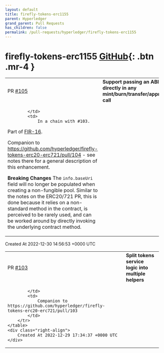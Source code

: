 ```yaml
---
layout: default
title: firefly-tokens-erc1155
parent: Hyperledger
grand_parent: Pull Requests
has_children: false
permalink: /pull-requests/hyperledger/firefly-tokens-erc1155
---
```


# firefly-tokens-erc1155 <span class="fs-3 right-align">[GitHub](https://github.com/hyperledger/firefly-tokens-erc1155){: .btn .mr-4 }</span>


<div>
    <table>
        <tr>
            <td>
                PR <a href="https://github.com/hyperledger/firefly-tokens-erc1155/pull/105" class=".btn">#105</a>
            </td>
            <td>
                <b>
                    Support passing an ABI directly in any mint/burn/transfer/approval call
                </b>
            </td>
        </tr>
        <tr>
            <td>
                
            </td>
            <td>
                In a chain with #103.
Part of [FIR-16](https://github.com/hyperledger/firefly-fir/pull/16).

Companion to https://github.com/hyperledger/firefly-tokens-erc20-erc721/pull/104 - see notes there for a general description of this enhancement.

**Breaking Changes**
The `info.baseUri` field will no longer be populated when creating a non-fungible pool. Similar to the notes on the ERC20/721 PR, this is done because it relies on a non-standard method in the contract, is perceived to be rarely used, and can be worked around by directly invoking the underlying contract method.
            </td>
        </tr>
    </table>
    <div class="right-align">
        Created At 2022-12-30 14:56:53 +0000 UTC
    </div>
</div>

<div>
    <table>
        <tr>
            <td>
                PR <a href="https://github.com/hyperledger/firefly-tokens-erc1155/pull/103" class=".btn">#103</a>
            </td>
            <td>
                <b>
                    Split tokens service logic into multiple helpers
                </b>
            </td>
        </tr>
        <tr>
            <td>
                
            </td>
            <td>
                Companion to https://github.com/hyperledger/firefly-tokens-erc20-erc721/pull/103
            </td>
        </tr>
    </table>
    <div class="right-align">
        Created At 2022-12-29 17:34:37 +0000 UTC
    </div>
</div>

